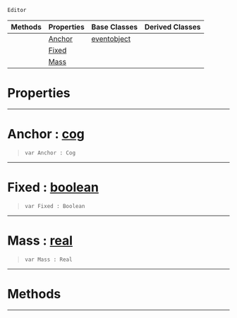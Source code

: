  `Editor`

|Methods|Properties|Base Classes|Derived Classes|
|---|---|---|---|
| |[ Anchor](https://github.com/PlasmaEngine/PlasmaDocs/blob/master/code_reference/class_reference/springpointproxy.markdown#anchor-plasma-engine-docum)|[eventobject](https://github.com/PlasmaEngine/PlasmaDocs/blob/master/code_reference/class_reference/eventobject.markdown)| |
| |[ Fixed](https://github.com/PlasmaEngine/PlasmaDocs/blob/master/code_reference/class_reference/springpointproxy.markdown#fixed-plasma-engine-docume)| | |
| |[ Mass](https://github.com/PlasmaEngine/PlasmaDocs/blob/master/code_reference/class_reference/springpointproxy.markdown#mass-plasma-engine-documen)| | |


 #  Properties


---  
 #  Anchor : [cog](https://github.com/PlasmaEngine/PlasmaDocs/blob/master/code_reference/class_reference/cog.markdown)

> 
> ``` lang=cpp, name=Lightning
> var Anchor : Cog


---  
 #  Fixed : [boolean](https://github.com/PlasmaEngine/PlasmaDocs/blob/master/code_reference/lightning_base_types/boolean.markdown)

> 
> ``` lang=cpp, name=Lightning
> var Fixed : Boolean


---  
 #  Mass : [real](https://github.com/PlasmaEngine/PlasmaDocs/blob/master/code_reference/lightning_base_types/real.markdown)

> 
> ``` lang=cpp, name=Lightning
> var Mass : Real


---  
 #  Methods


---  
 

 